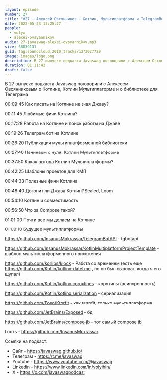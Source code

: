 ```yaml
---
layout: episode
number: 27
title: "#27 - Алексей Овсянников - Котлин, Мультиплатформа и TelegramBotAPI"
date: 2022-05-23 12:25:27
people:
  - volyx
  - alexei-ovsyannikov
audio: 27-javaswag-alexei-ovsyannikov.mp3
size: 68839131
guid: tag:soundcloud,2010:tracks/1273027729
image: images/logo.png
description: В 27 выпуске подкаста Javaswag поговорили с Алексеем Овсянниковым о Котлине, Котлин Мультиплаторме и о библиотеке для Телеграма
duration: 01:11:42
draft: false
---
```


В 27 выпуске подкаста Javaswag поговорили с Алексеем Овсянниковым о Котлине, Котлин Мультиплаторме и о библиотеке для Телеграма



00:09:45 Как писать на Котлине не зная Джаву?

00:11:45 Любимые фичи Котлина?

00:17:28 Работа на Котлине и поиск работы на Джаве

00:19:26 Телеграм бот на Котлине

00:26:20 Публикация мультиплатформенной библиотеки

00:27:40 Начинаем с нуля: Котлин Мультиплатформа

00:37:50 Какая выгода Котлин Мультиплатформы?

00:42:25 Шаблоны проектов для КМП

00:44:33 Полезные фичи Котлина

00:48:40 Догонит ли Джава Котлин? Sealed, Loom

00:54:10 Котлин и совместимость

00:56:50 Что за Compose такой?

01:01:00 Почти все мы делаем на Котлине

01:09:10 Будущее мультиплатформы



https://github.com/InsanusMokrassar/TelegramBotAPI - tgbotapi



https://github.com/InsanusMokrassar/KotlinMultiplatformProjectTemplate - шаблон мультиплатформенного приложения



https://github.com/korlibs/klock - Работа со временем (есть еще https://github.com/Kotlin/kotlinx-datetime , но он был сыроват, когда я его щупал)

https://github.com/Kotlin/kotlinx.coroutines - корутины (асинхронность)

https://github.com/Kotlin/kotlinx.serialization - сериализация

https://github.com/Foso/Ktorfit - как retrofit, только мультиплатформа

https://github.com/JetBrains/Exposed - бд

https://github.com/JetBrains/compose-jb - тот самый compose jb



Гость - https://github.com/InsanusMokrassar


Ссылки на подкаст:

* Сайт -  https://javaswag.github.io/
* Телеграм - https://t.me/javaswag
* Youtube - https://www.youtube.com/@javaswag
* Linkedin - https://www.linkedin.com/in/volyihin/
* X - https://x.com/javaswagpodcast